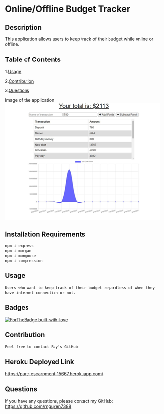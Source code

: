 # Online/Offline Budget Tracker
## Description
  This application allows users to keep track of their budget while online or offline.
## Table of Contents
1.[Usage](#Usage)

2.[Contribution](#Contribution)

3.[Questions](#Questions)

Image of the application
![](public/images/budget.JPG)

## Installation Requirements
    npm i express
    npm i morgan
    npm i mongoose
    npm i compression
## Usage
    Users who want to keep track of their budget regardless of when they have internet connection or not.
## Badges
  [![ForTheBadge built-with-love](http://ForTheBadge.com/images/badges/built-with-love.svg)](https://GitHub.com/Naereen/)
## Contribution
    Feel free to contact Ray's GitHub
## Heroku Deployed Link
   https://pure-escarpment-15667.herokuapp.com/
## Questions
If you have any questions, please contact my GitHub: https://github.com/rnguyen7388
